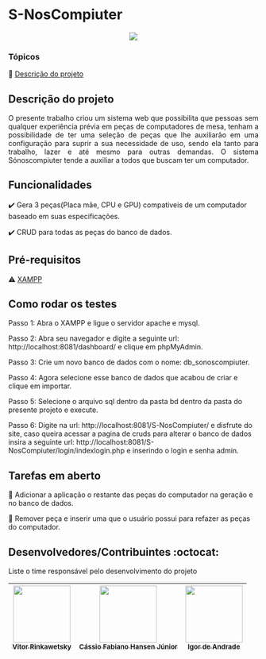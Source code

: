 # S-NosCompiuter

<p align="center">
   <img src="http://img.shields.io/static/v1?label=STATUS&message=EM%20DESENVOLVIMENTO&color=RED&style=for-the-badge"/>
</p>

### Tópicos 

:small_blue_diamond: [Descrição do projeto](#descrição-do-projeto)

## Descrição do projeto 

<p align="justify">
  O presente trabalho criou um sistema web que possibilita que pessoas sem qualquer experiência prévia em peças de computadores de mesa, tenham a possibilidade de ter uma seleção de peças que lhe auxiliarão em uma configuração para suprir a sua necessidade de uso, sendo ela tanto para trabalho, lazer e até mesmo para outras demandas. O sistema Sónoscompiuter tende a auxiliar a todos que buscam ter um computador. 
</p>

## Funcionalidades

:heavy_check_mark: Gera 3 peças(Placa mãe, CPU e GPU) compativeis de um computador baseado em suas especificações. 

:heavy_check_mark: CRUD para todas as peças do banco de dados.

## Pré-requisitos

:warning: [XAMPP](https://www.apachefriends.org/pt_br/index.html)

## Como rodar os testes

Passo 1: Abra o XAMPP e ligue o servidor apache e mysql.

Passo 2: Abra seu navegador e digite a seguinte url: http://localhost:8081/dashboard/ e clique em phpMyAdmin.

Passo 3: Crie um novo banco de dados com o nome: db_sonoscompiuter.

Passo 4: Agora selecione esse banco de dados que acabou de criar e clique em importar.

Passo 5: Selecione o arquivo sql dentro da pasta bd dentro da pasta do presente projeto e execute.

Passo 6: Digite na url: http://localhost:8081/S-NosCompiuter/ e disfrute do site, caso queira acessar a pagina de cruds para alterar o banco de dados insira a seguinte url: http://localhost:8081/S-NosCompiuter/login/indexlogin.php e inserindo o login e senha admin.

## Tarefas em aberto

:memo: Adicionar a aplicação o restante das peças do computador na geração e no banco de dados.

:memo: Remover peça e inserir uma que o usuário possui para refazer as peças do computador.

## Desenvolvedores/Contribuintes :octocat:

Liste o time responsável pelo desenvolvimento do projeto

| [<img src="https://avatars.githubusercontent.com/u/88173262?v=4" width=115><br><sub>Vitor Rinkawetsky</sub>](https://github.com/VitorRinkawetsky) |  [<img src="https://avatars.githubusercontent.com/u/116108735?v=4" width=115><br><sub>Cássio Fabiano Hansen Júnior</sub>](https://github.com/MamedsonPereira) |  [<img src="https://avatars.githubusercontent.com/u/116108662?v=4" width=115><br><sub>Igor de Andrade</sub>](https://github.com/igordeandrade1) |
| :---: | :---: | :---: 


